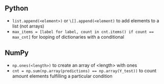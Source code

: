 ## Python
- `list.append(<element>)` or `\[].append(<element)` to add elements to a list (not arrays)
- `max_items = [label for label, count in cnt.items() if count == max_cnt]` for looping of dictionaries with a conditional
## NumPy
- `np.ones(<length>)` to create an array of \<length> with ones
- `cnt = np.sum(np.array(predictions) == np.array(Y_test))` to count amount elements fulfilling a particular condition